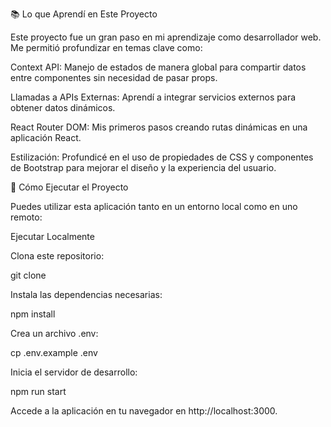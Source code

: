 📚 Lo que Aprendí en Este Proyecto

Este proyecto fue un gran paso en mi aprendizaje como desarrollador web. Me permitió profundizar en temas clave como:

Context API: Manejo de estados de manera global para compartir datos entre componentes sin necesidad de pasar props.

Llamadas a APIs Externas: Aprendí a integrar servicios externos para obtener datos dinámicos.

React Router DOM: Mis primeros pasos creando rutas dinámicas en una aplicación React.

Estilización: Profundicé en el uso de propiedades de CSS y componentes de Bootstrap para mejorar el diseño y la experiencia del usuario.

🚀 Cómo Ejecutar el Proyecto

Puedes utilizar esta aplicación tanto en un entorno local como en uno remoto:

Ejecutar Localmente

Clona este repositorio:

git clone <URL del repositorio>

Instala las dependencias necesarias:

npm install

Crea un archivo .env:

cp .env.example .env

Inicia el servidor de desarrollo:

npm run start

Accede a la aplicación en tu navegador en http://localhost:3000.
